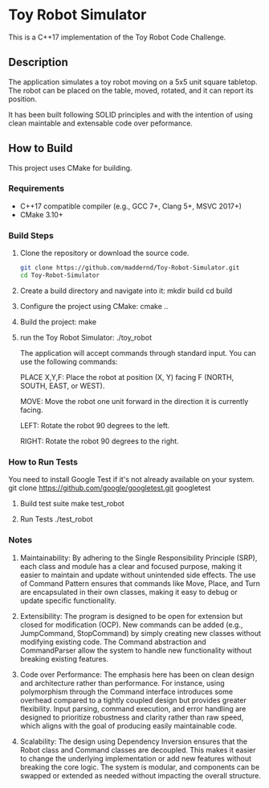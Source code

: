 # Toy Robot Simulator

This is a C++17 implementation of the Toy Robot Code Challenge.

## Description

The application simulates a toy robot moving on a 5x5 unit square tabletop. The robot can be placed on the table, moved, rotated, and it can report its position.

It has been built following SOLID principles and with the intention of using clean maintable and extensable code over peformance.

## How to Build

This project uses CMake for building.

### Requirements

- C++17 compatible compiler (e.g., GCC 7+, Clang 5+, MSVC 2017+)
- CMake 3.10+

### Build Steps

1. Clone the repository or download the source code.

   ```sh
   git clone https://github.com/maddernd/Toy-Robot-Simulator.git
   cd Toy-Robot-Simulator

2. Create a build directory and navigate into it:
   mkdir build
   cd build

3. Configure the project using CMake:
   cmake ..

4. Build the project:
   make

5. run the Toy Robot Simulator:
   ./toy_robot

   The application will accept commands through standard input. You can use the following commands:

   PLACE X,Y,F: Place the robot at position (X, Y) facing F (NORTH, SOUTH, EAST, or WEST).

   MOVE: Move the robot one unit forward in the direction it is currently facing.
   
   LEFT: Rotate the robot 90 degrees to the left.
   
   RIGHT: Rotate the robot 90 degrees to the right.

### How to Run Tests
   You need to install Google Test if it's not already available on your system.
   git clone https://github.com/google/googletest.git googletest
 
1. Build test suite 
   make test_robot

2. Run Tests
   ./test_robot

### Notes
   1. Maintainability:
   By adhering to the Single Responsibility Principle (SRP), each class and module has a clear and focused purpose, making it easier to maintain and update without unintended side effects.
   The use of Command Pattern ensures that commands like Move, Place, and Turn are encapsulated in their own classes, making it easy to debug or update specific functionality.

   2. Extensibility:
   The program is designed to be open for extension but closed for modification (OCP). New commands can be added (e.g., JumpCommand, StopCommand) by simply creating new classes without modifying existing code.
   The Command abstraction and CommandParser allow the system to handle new functionality without breaking existing features.

   3. Code over Performance:
   The emphasis here has been on clean design and architecture rather than performance. For instance, using polymorphism through the Command interface introduces some overhead compared to a tightly coupled design but provides greater flexibility.
   Input parsing, command execution, and error handling are designed to prioritize robustness and clarity rather than raw speed, which aligns with the goal of producing easily maintainable code.

   4. Scalability:
   The design using Dependency Inversion ensures that the Robot class and Command classes are decoupled. This makes it easier to change the underlying implementation or add new features without breaking the core logic.
   The system is modular, and components can be swapped or extended as needed without impacting the overall structure.